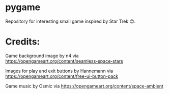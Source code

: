 # pygame

Repository for interesting small game inspired by Star Trek 😊.

# Credits:

Game background image by n4 via https://opengameart.org/content/seamless-space-stars

Images for play and exit buttons by Hannemann via https://opengameart.org/content/free-ui-button-pack

Game music by Osmic via https://opengameart.org/content/space-ambient
